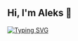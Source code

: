 ## Hi, I'm Aleks 👋

[![Typing SVG](https://readme-typing-svg.demolab.com/?lines=Data+Enthusiast;Machine+Learning;Software+Engineering;I+like+to+learn+continuously)](https://git.io/typing-svg)

